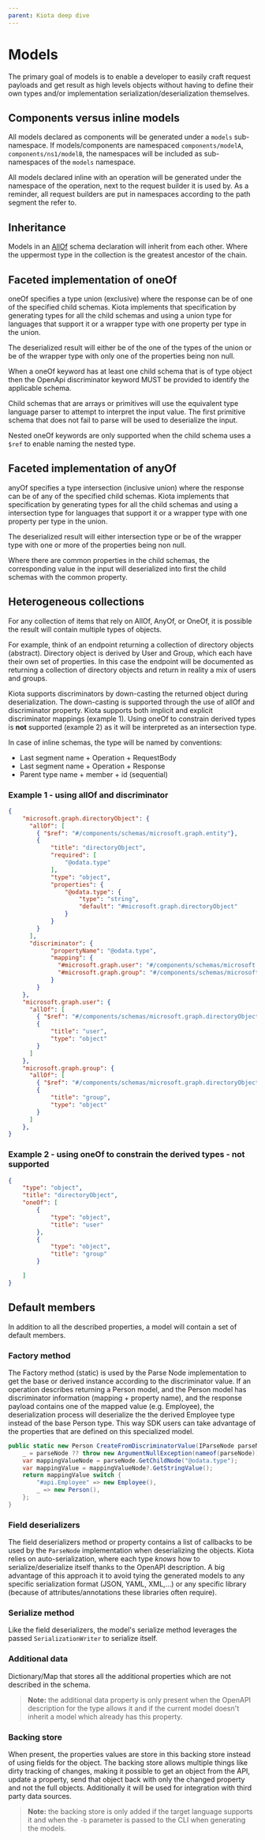 ```yaml
---
parent: Kiota deep dive
---
```


# Models

The primary goal of models is to enable a developer to easily craft request payloads and get result as high levels objects without having to define their own types and/or implementation serialization/deserialization themselves.

## Components versus inline models

All models declared as components will be generated under a `models` sub-namespace. If models/components are namespaced `components/modelA`, `components/ns1/modelB`, the namespaces will be included as sub-namespaces of the `models` namespace.

All models declared inline with an operation will be generated under the namespace of the operation, next to the request builder it is used by. As a reminder, all request builders are put in namespaces according to the path segment the refer to.

## Inheritance

Models in an [AllOf](https://spec.openapis.org/oas/latest.html#composition-and-inheritance-polymorphism) schema declaration will inherit from each other. Where the uppermost type in the collection is the greatest ancestor of the chain.

## Faceted implementation of oneOf

oneOf specifies a type union (exclusive) where the response can be of one of the specified child schemas. Kiota implements that specification by generating types for all the child schemas and using a union type for languages that support it or a wrapper type with one property per type in the union.

The deserialized result will either be of the one of the types of the union or be of the wrapper type with only one of the properties being non null.

When a oneOf keyword has at least one child schema that is of type object then the OpenApi discriminator keyword MUST be provided to identify the applicable schema.  

Child schemas that are arrays or primitives will use the equivalent type language parser to attempt to interpret the input value. The first primitive schema that does not fail to parse will be used to deserialize the input.  

Nested oneOf keywords are only supported when the child schema uses a `$ref` to enable naming the nested type.

## Faceted implementation of anyOf

anyOf specifies a type intersection (inclusive union) where the response can be of any of the specified child schemas. Kiota implements that specification by generating types for all the child schemas and using a intersection type for languages that support it or a wrapper type with one property per type in the union.

The deserialized result will either intersection type or be of the wrapper type with one or more of the properties being non null.

Where there are common properties in the child schemas, the corresponding value in the input will deserialized into first the child schemas with the common property.

## Heterogeneous collections

For any collection of items that rely on AllOf, AnyOf, or OneOf, it is possible the result will contain multiple types of objects.

For example, think of an endpoint returning a collection of directory objects (abstract). Directory object is derived by User and Group, which each have their own set of properties. In this case the endpoint will be documented as returning a collection of directory objects and return in reality a mix of users and groups.

Kiota supports discriminators by down-casting the returned object during deserialization. The down-casting is supported through the use of allOf and discriminator property. Kiota supports both implicit and explicit discriminator mappings (example 1). Using oneOf to constrain derived types is **not** supported (example 2) as it will be interpreted as an intersection type.

In case of inline schemas, the type will be named by conventions:

- Last segment name + Operation + RequestBody
- Last segment name + Operation + Response
- Parent type name + member + id (sequential)

### Example 1 - using allOf and discriminator

```json
{
    "microsoft.graph.directoryObject": {
      "allOf": [
        { "$ref": "#/components/schemas/microsoft.graph.entity"},
        {
            "title": "directoryObject",
            "required": [
                "@odata.type"
            ],
            "type": "object",
            "properties": {
                "@odata.type": {
                    "type": "string",
                    "default": "#microsoft.graph.directoryObject"
                }
            }
        }
      ],
      "discriminator": {
            "propertyName": "@odata.type",
            "mapping": {
              "#microsoft.graph.user": "#/components/schemas/microsoft.graph.user",
              "#microsoft.graph.group": "#/components/schemas/microsoft.graph.group"
            }
        }
    },
    "microsoft.graph.user": {
      "allOf": [
        { "$ref": "#/components/schemas/microsoft.graph.directoryObject"},
        {
            "title": "user",
            "type": "object"
        }
      ]
    },
    "microsoft.graph.group": {
      "allOf": [
        { "$ref": "#/components/schemas/microsoft.graph.directoryObject"},
        {
            "title": "group",
            "type": "object"
        }
      ]
    },
}
```

### Example 2 - using oneOf to constrain the derived types - not supported

```json
{
    "type": "object",
    "title": "directoryObject",
    "oneOf": [
        {
            "type": "object",
            "title": "user"
        },
        {
            "type": "object",
            "title": "group"
        }

    ]
}
```

## Default members

In addition to all the described properties, a model will contain a set of default members.

### Factory method

The Factory method (static) is used by the Parse Node implementation to get the base or derived instance according to the discriminator value. If an operation describes returning a Person model, and the Person model has discriminator information (mapping + property name), and the response payload contains one of the mapped value (e.g. Employee), the deserialization process will deserialize the the derived Employee type instead of the base Person type. This way SDK users can take advantage of the properties that are defined on this specialized model.

```csharp
public static new Person CreateFromDiscriminatorValue(IParseNode parseNode) {
    _ = parseNode ?? throw new ArgumentNullException(nameof(parseNode));
    var mappingValueNode = parseNode.GetChildNode("@odata.type");
    var mappingValue = mappingValueNode?.GetStringValue();
    return mappingValue switch {
        "#api.Employee" => new Employee(),
        _ => new Person(),
    };
}
```

### Field deserializers

The field deserializers method or property contains a list of callbacks to be used by the `ParseNode` implementation when deserializing the objects. Kiota relies on auto-serialization, where each type *knows* how to serialize/deserialize itself thanks to the OpenAPI description. A big advantage of this approach it to avoid tying the generated models to any specific serialization format (JSON, YAML, XML,...) or any specific library (because of attributes/annotations these libraries often require).

### Serialize method

Like the field deserializers, the model's serialize method leverages the passed `SerializationWriter` to serialize itself.

### Additional data

Dictionary/Map that stores all the additional properties which are not described in the schema.

> **Note:** the additional data property is only present when the OpenAPI description for the type allows it and if the current model doesn't inherit a model which already has this property.

### Backing store

When present, the properties values are store in this backing store instead of using fields for the object. The backing store allows multiple things like dirty tracking of changes, making it possible to get an object from the API, update a property, send that object back with only the changed property and not the full objects. Additionally it will be used for integration with third party data sources.

> **Note:** the backing store is only added if the target language supports it and when the `-b` parameter is passed to the CLI when generating the models.
